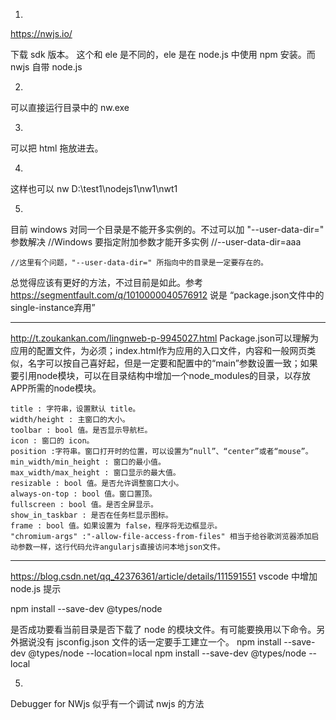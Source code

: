 

1.

https://nwjs.io/

下载 sdk 版本。
这个和 ele 是不同的，ele 是在 node.js 中使用 npm 安装。而 nwjs 自带 node.js


2.
可以直接运行目录中的 nw.exe

3.
可以把 html 拖放进去。

4.
这样也可以
nw D:\test1\nodejs1\nw1\nwt1

5.
目前 windows 对同一个目录是不能开多实例的。不过可以加 "--user-data-dir=" 参数解决
	//Windows 要指定附加参数才能开多实例 //--user-data-dir=aaa
	
	//这里有个问题，"--user-data-dir=" 所指向中的目录是一定要存在的。

总觉得应该有更好的方法，不过目前是如此。参考 https://segmentfault.com/q/1010000040576912 说是 “package.json文件中的single-instance弃用”

--------------------------------------------------------
http://t.zoukankan.com/lingnweb-p-9945027.html
Package.json可以理解为应用的配置文件，为必须；index.html作为应用的入口文件，内容和一般网页类似，名字可以按自己喜好起，但是一定要和配置中的“main”参数设置一致；如果要引用node模块，可以在目录结构中增加一个node_modules的目录，以存放APP所需的node模块。

    title : 字符串，设置默认 title。
    width/height : 主窗口的大小。
    toolbar : bool 值。是否显示导航栏。
    icon : 窗口的 icon。
    position :字符串。窗口打开时的位置，可以设置为“null”、“center”或者“mouse”。
    min_width/min_height : 窗口的最小值。
    max_width/max_height : 窗口显示的最大值。
    resizable : bool 值。是否允许调整窗口大小。
    always-on-top : bool 值。窗口置顶。
    fullscreen : bool 值。是否全屏显示。
    show_in_taskbar : 是否在任务栏显示图标。
    frame : bool 值。如果设置为 false，程序将无边框显示。
    "chromium-args" :"-allow-file-access-from-files" 相当于给谷歌浏览器添加启动参数一样，这行代码允许angularjs直接访问本地json文件。


--------------------------------------------------------

https://blog.csdn.net/qq_42376361/article/details/111591551
vscode 中增加 node.js 提示

npm install --save-dev @types/node 

是否成功要看当前目录是否下载了 node 的模块文件。有可能要换用以下命令。另外据说没有 jsconfig.json 文件的话一定要手工建立一个。
npm install --save-dev @types/node --location=local
npm install --save-dev @types/node --local


5.
Debugger for NWjs
似乎有一个调试 nwjs 的方法



